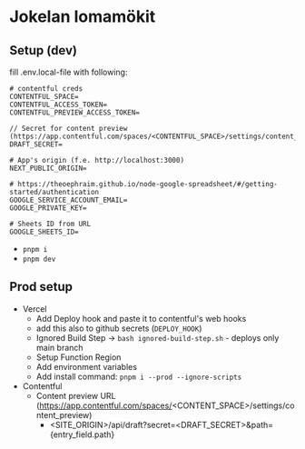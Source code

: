 # Jokelan lomamökit

## Setup (dev)

fill .env.local-file with following:

```env
# contentful creds
CONTENTFUL_SPACE=
CONTENTFUL_ACCESS_TOKEN=
CONTENTFUL_PREVIEW_ACCESS_TOKEN=

// Secret for content preview (https://app.contentful.com/spaces/<CONTENTFUL_SPACE>/settings/content_preview)
DRAFT_SECRET=

# App's origin (f.e. http://localhost:3000)
NEXT_PUBLIC_ORIGIN=

# https://theoephraim.github.io/node-google-spreadsheet/#/getting-started/authentication
GOOGLE_SERVICE_ACCOUNT_EMAIL=
GOOGLE_PRIVATE_KEY=

# Sheets ID from URL
GOOGLE_SHEETS_ID=
```

- `pnpm i`
- `pnpm dev`

## Prod setup

- Vercel
  - Add Deploy hook and paste it to contentful's web hooks
  - add this also to github secrets (`DEPLOY_HOOK`)
  - Ignored Build Step -> `bash ignored-build-step.sh` - deploys only main branch
  - Setup Function Region
  - Add environment variables
  - Add install command: `pnpm i --prod --ignore-scripts`
- Contentful
  - Content preview URL (https://app.contentful.com/spaces/<CONTENT_SPACE>/settings/content_preview)
    - <SITE_ORIGIN>/api/draft?secret=<DRAFT_SECRET>&path={entry_field.path}
